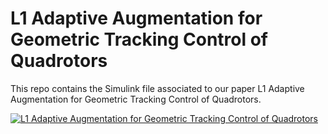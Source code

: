 # L1 Adaptive Augmentation for Geometric Tracking Control of Quadrotors

This repo contains the Simulink file associated to our paper L1 Adaptive Augmentation for Geometric Tracking Control of Quadrotors.

[![L1 Adaptive Augmentation for Geometric Tracking Control of Quadrotors](https://img.youtube.com/vi/25Z7iAkZ5xw)](https://www.youtube.com/watch?v=25Z7iAkZ5xw)
